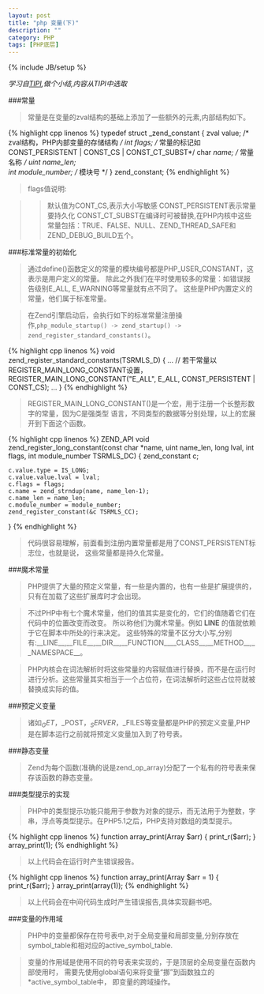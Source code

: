 ```yaml
---
layout: post
title: "php 变量(下)"
description: ""
category: PHP
tags: [PHP底层]
---
```

{% include JB/setup %}

*学习自[TIPI](http://www.php-internals.com/book/),做个小结,内容从TIPI中选取*

###常量
>常量是在变量的zval结构的基础上添加了一些额外的元素,内部结构如下。

{% highlight cpp linenos %}
typedef struct _zend_constant {
    zval value; /* zval结构，PHP内部变量的存储结构 */
    int flags;  /* 常量的标记如 CONST_PERSISTENT | CONST_CS | CONST_CT_SUBST*/
    char *name; /* 常量名称 */
    uint name_len;  
    int module_number;  /* 模块号 */
} zend_constant;
{% endhighlight %}

>flags值说明:

>>默认值为CONT_CS,表示大小写敏感
>>CONST_PERSISTENT表示常量要持久化
>>CONST_CT_SUBST在编译时可被替换,在PHP内核中这些常量包括：TRUE、FALSE、NULL、ZEND_THREAD_SAFE和ZEND_DEBUG_BUILD五个。

###标准常量的初始化

>通过define()函数定义的常量的模块编号都是PHP_USER_CONSTANT，这表示是用户定义的常量。 除此之外我们在平时使用较多的常量：如错误报告级别E_ALL, E_WARNING等常量就有点不同了。 这些是PHP内置定义的常量，他们属于标准常量。

>在Zend引擎启动后，会执行如下的标准常量注册操作,`php_module_startup() -> zend_startup() -> zend_register_standard_constants()`。

{% highlight cpp linenos %}
void zend_register_standard_constants(TSRMLS_D)
{
    ... //  若干常量以REGISTER_MAIN_LONG_CONSTANT设置，
    REGISTER_MAIN_LONG_CONSTANT("E_ALL", E_ALL, CONST_PERSISTENT | CONST_CS);
    ...
}
{% endhighlight %}

>REGISTER_MAIN_LONG_CONSTANT()是一个宏，用于注册一个长整形数字的常量，因为C是强类型 语言，不同类型的数据等分别处理，以上的宏展开到下面这个函数。

{% highlight cpp linenos %}
ZEND_API void zend_register_long_constant(const char *name, uint name_len,
        long lval, int flags, int module_number TSRMLS_DC)
{
    zend_constant c;
 
    c.value.type = IS_LONG;
    c.value.value.lval = lval;
    c.flags = flags;
    c.name = zend_strndup(name, name_len-1);
    c.name_len = name_len;
    c.module_number = module_number;
    zend_register_constant(&c TSRMLS_CC);
}
{% endhighlight %}

>代码很容易理解，前面看到注册内置常量都是用了CONST_PERSISTENT标志位，也就是说， 这些常量都是持久化常量。

###魔术常量

>PHP提供了大量的预定义常量，有一些是内置的，也有一些是扩展提供的，只有在加载了这些扩展库时才会出现。

>不过PHP中有七个魔术常量，他们的值其实是变化的，它们的值随着它们在代码中的位置改变而改变。 所以称他们为魔术常量。例如 __LINE__ 的值就依赖于它在脚本中所处的行来决定。 这些特殊的常量不区分大小写,分别有:\_\_LINE\_\_,\_\_FILE\_\_,\_\_DIR\_\_,\_\_FUNCTION\_\_\_\_CLASS\_\_,\_\_METHOD\_\_,\_\_NAMESPACE\_\_。

>PHP内核会在词法解析时将这些常量的内容赋值进行替换，而不是在运行时进行分析。这些常量其实相当于一个占位符，在词法解析时这些占位符就被替换成实际的值。

###预定义变量

>诸如$_GET，$_POST，$_SERVER，$_FILES等变量都是PHP的预定义变量,PHP是在脚本运行之前就将预定义变量加入到了符号表。

###静态变量

>Zend为每个函数(准确的说是zend_op_array)分配了一个私有的符号表来保存该函数的静态变量。

###类型提示的实现

>PHP中的类型提示功能只能用于参数为对象的提示，而无法用于为整数，字串，浮点等类型提示。在PHP5.1之后，PHP支持对数组的类型提示。

{% highlight cpp linenos %}
function array_print(Array $arr) {
    print_r($arr);
}
array_print(1);
{% endhighlight %}

>以上代码会在运行时产生错误报告。

{% highlight cpp linenos %}
function array_print(Array $arr = 1) {
    print_r($arr);
}
array_print(array(1));
{% endhighlight %}

>以上代码会在中间代码生成时产生错误报告,具体实现翻书吧。

###变量的作用域

>PHP中的变量都保存在符号表中,对于全局变量和局部变量,分别存放在symbol\_table和相对应的active\_symbol\_table.

>变量的作用域是使用不同的符号表来实现的，于是顶层的全局变量在函数内部使用时， 需要先使用global语句来将变量“挪”到函数独立的\*active\_symbol\_table中， 即变量的跨域操作。